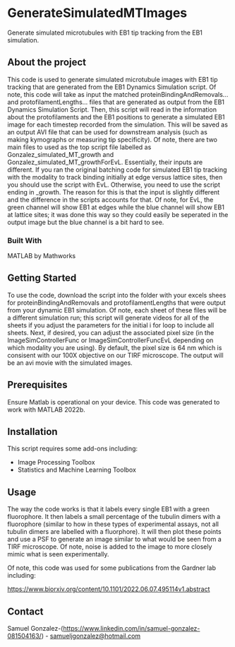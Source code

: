 # GenerateSimulatedMTImages
Generate simulated microtubules with EB1 tip tracking from the EB1 simulation. 

## About the project
This code is used to generate simulated microtubule images with EB1 tip tracking that are generated from the EB1 Dynamics Simulation script. Of note, this code will take as input the matched proteinBindingAndRemovals... and protofilamentLengths... files that are generated as output from the EB1 Dynamics Simulation Script. Then, this script will read in the information about the protofilaments and the EB1 positions to generate a simulated EB1 image for each timestep recorded from the simulation. This will be saved as an output AVI file that can be used for downstream analysis (such as making kymographs or measuring tip specificity). Of note, there are two main files to used as the top script file labelled as Gonzalez_simulated_MT_growth and Gonzalez_simulated_MT_growthForEvL. Essentially, their inputs are different. If you ran the original batching code for simulated EB1 tip tracking with the modality to track binding initially at edge versus lattice sites, then you should use the script with EvL. Otherwise, you need to use the script ending in _growth. The reason for this is that the input is slightly different and the difference in the scripts accounts for that. Of note, for EvL, the green channel will show EB1 at edges while the blue channel will show EB1 at lattice sites; it was done this way so they could easily be seperated in the output image but the blue channel is a bit hard to see. 


### Built With
MATLAB by Mathworks

## Getting Started

To use the code, download the script into the folder with your excels shees for proteinBindingAndRemovals and protofilamentLengths that were output from your dynamic EB1 simulation. Of note, each sheet of these files will be a different simulation run; this script will generate videos for all of the sheets if you adjust the parameters for the initial i for loop to include all sheets. Next, if desired, you can adjust the associated pixel size (in the ImageSimControllerFunc or ImageSimControllerFuncEvL depending on which modality you are using). By default, the pixel size is 64 nm which is consisent with our 100X objective on our TIRF microscope. The output will be an avi movie with the simulated images. 

## Prerequisites

Ensure Matlab is operational on your device. This code was generated to work with MATLAB 2022b.

## Installation

This script requires some add-ons including: 
- Image Processing Toolbox
- Statistics and Machine Learning Toolbox


## Usage

The way the code works is that it labels every single EB1 with a green fluorophore. It then labels a small percentage of the tubulin dimers with a fluorophore (similar to how in these types of experimental assays, not all tubulin dimers are labelled with a fluorphore). It will then plot these points and use a PSF to generate an image similar to what would be seen from a TIRF microscope. Of note, noise is added to the image to more closely mimic what is seen experimentally. 


Of note, this code was used for some publications from the Gardner lab including: 

https://www.biorxiv.org/content/10.1101/2022.06.07.495114v1.abstract 




## Contact

Samuel Gonzalez-(https://www.linkedin.com/in/samuel-gonzalez-081504163/) - samueljgonzalez@hotmail.com

